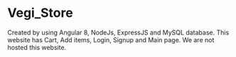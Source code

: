 # Vegi_Store

Created by using Angular 8, NodeJs, ExpressJS and MySQL database. 
This website has Cart, Add items, Login, Signup and Main page. 
We are not hosted this website.
